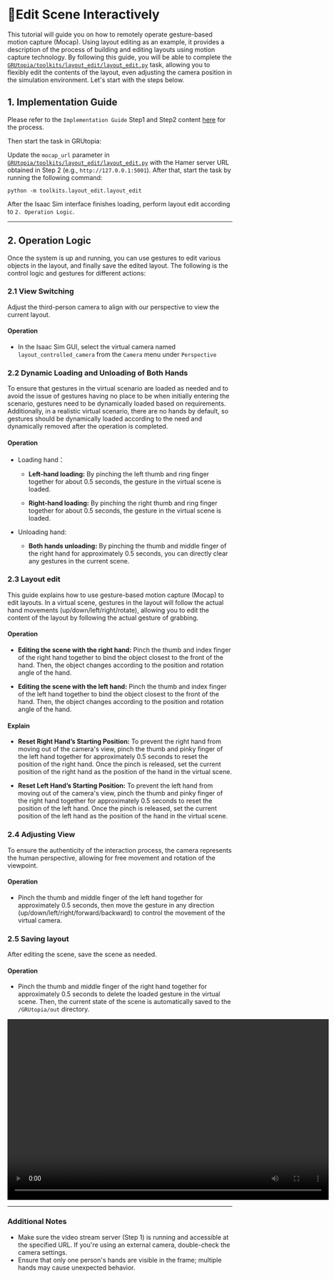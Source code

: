 # 🫳Edit Scene Interactively

This tutorial will guide you on how to remotely operate gesture-based motion capture (Mocap). Using layout editing as an example, it provides a description of the process of building and editing layouts using motion capture technology. By following this guide, you will be able to complete the [`GRUtopia/toolkits/layout_edit/layout_edit.py`](https://github.com/OpenRobotLab/GRUtopia/blob/main/toolkits/layout_edit/layout_edit.py) task, allowing you to flexibly edit the contents of the layout, even adjusting the camera position in the simulation environment. Let's start with the steps below.

## 1. Implementation Guide
Please refer to the `Implementation Guide` Step1 and Step2 content [here](teleoperating-with-mocap.md#implementation-guide) for the process.

Then start the task in GRUtopia:

Update the `mocap_url` parameter in [`GRUtopia/toolkits/layout_edit/layout_edit.py`](https://github.com/OpenRobotLab/GRUtopia/blob/main/toolkits/layout_edit/layout_edit.py) with the Hamer server URL obtained in Step 2 (e.g., `http://127.0.0.1:5001`). After that, start the task by running the following command:

```
python -m toolkits.layout_edit.layout_edit
```

After the Isaac Sim interface finishes loading, perform layout edit according to `2. Operation Logic`.

---

## 2. Operation Logic

Once the system is up and running, you can use gestures to edit various objects in the layout, and finally save the edited layout. The following is the control logic and gestures for different actions:


### 2.1 View Switching

Adjust the third-person camera to align with our perspective to view the current layout.

#### Operation

- In the Isaac Sim GUI, select the virtual camera named `layout_controlled_camera` from the `Camera` menu under `Perspective`

### 2.2 Dynamic Loading and Unloading of Both Hands

To ensure that gestures in the virtual scenario are loaded as needed and to avoid the issue of gestures having no place to be when initially entering the scenario, gestures need to be dynamically loaded based on requirements. Additionally, in a realistic virtual scenario, there are no hands by default, so gestures should be dynamically loaded according to the need and dynamically removed after the operation is completed.
#### Operation
- Loading hand：

  - **Left-hand loading:** By pinching the left thumb and ring finger together for about 0.5 seconds, the gesture in the virtual scene is loaded.

  - **Right-hand loading:** By pinching the right thumb and ring finger together for about 0.5 seconds, the gesture in the virtual scene is loaded.

- Unloading hand:

    - **Both hands unloading:** By pinching the thumb and middle finger of the right hand for approximately 0.5 seconds, you can directly clear any gestures in the current scene.

### 2.3 Layout edit

This guide explains how to use gesture-based motion capture (Mocap) to edit layouts. In a virtual scene, gestures in the layout will follow the actual hand movements (up/down/left/right/rotate), allowing you to edit the content of the layout by following the actual gesture of grabbing.

#### Operation

  - **Editing the scene with the right hand:** Pinch the thumb and index finger of the right hand together to bind the object closest to the front of the hand. Then, the object changes according to the position and rotation angle of the hand.

  - **Editing the scene with the left hand:** Pinch the thumb and index finger of the left hand together to bind the object closest to the front of the hand. Then, the object changes according to the position and rotation angle of the hand.

#### Explain

  - **Reset Right Hand’s Starting Position:** To prevent the right hand from moving out of the camera's view, pinch the thumb and pinky finger of the left hand together for approximately 0.5 seconds to reset the position of the right hand. Once the pinch is released, set the current position of the right hand as the position of the hand in the virtual scene.

  - **Reset Left Hand’s Starting Position:** To prevent the left hand from moving out of the camera's view, pinch the thumb and pinky finger of the right hand together for approximately 0.5 seconds to reset the position of the left hand. Once the pinch is released, set the current position of the left hand as the position of the hand in the virtual scene.


### 2.4 Adjusting View

To ensure the authenticity of the interaction process, the camera represents the human perspective, allowing for free movement and rotation of the viewpoint.

#### Operation

- Pinch the thumb and middle finger of the left hand together for approximately 0.5 seconds, then move the gesture in any direction (up/down/left/right/forward/backward) to control the movement of the virtual camera.

### 2.5 Saving layout

After editing the scene, save the scene as needed.

#### Operation

- Pinch the thumb and middle finger of the right hand together for approximately 0.5 seconds to delete the loaded gesture in the virtual scene. Then, the current state of the scene is automatically saved to the `/GRUtopia/out` directory.

<video width="720" height="405" controls>
    <source src="../../../_static/video/mocap_layout_edit.webm" type="video/webm">
</video>

---

### Additional Notes

- Make sure the video stream server (Step 1) is running and accessible at the specified URL. If you're using an external camera, double-check the camera settings.
- Ensure that only one person's hands are visible in the frame; multiple hands may cause unexpected behavior.
